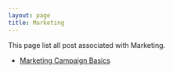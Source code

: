 ```yaml
---
layout: page
title: Marketing
---
```


<p class="message">
  This page list all post associated with Marketing.
</p>

* [Marketing Campaign Basics](http://cwkb.reliam.com/2017/02/23/marketing-campaigns/)
